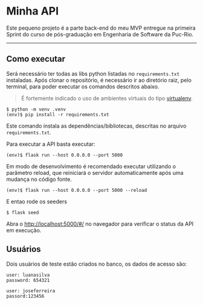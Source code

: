 # Minha API

Este pequeno projeto é a parte back-end do meu MVP entregue na primeira Sprint do curso de pós-graduação em Engenharia de Software da Puc-Rio.

---

## Como executar

Será necessário ter todas as libs python listadas no `requirements.txt` instaladas.
Após clonar o repositório, é necessário ir ao diretório raiz, pelo terminal, para poder executar os comandos descritos abaixo.

> É fortemente indicado o uso de ambientes virtuais do tipo [virtualenv](https://virtualenv.pypa.io/en/latest/installation.html).

```
$ python -m venv .venv
(env)$ pip install -r requirements.txt
```

Este comando instala as dependências/bibliotecas, descritas no arquivo `requirements.txt`.

Para executar a API basta executar:

```
(env)$ flask run --host 0.0.0.0 --port 5000
```

Em modo de desenvolvimento é recomendado executar utilizando o parâmetro reload, que reiniciará o servidor
automaticamente após uma mudança no código fonte.

```
(env)$ flask run --host 0.0.0.0 --port 5000 --reload
```

E entao rode os seeders

```
$ flask seed
```

Abra o [http://localhost:5000/#/](http://localhost:5000/#/) no navegador para verificar o status da API em execução.

## Usuários

Dois usuários de teste estão criados no banco, os dados de acesso são:

```
user: luanasilva
password: 654321
```

```
user: joseferreira
passord:123456
```
